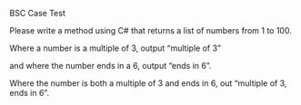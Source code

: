 BSC Case Test


Please write a method using C# that returns a list of numbers from 1 to 100. 

Where a number is a multiple of 3, output “multiple of 3” 

and where the number ends in a 6, output “ends in 6”. 

Where the number is both a multiple of 3 and ends in 6, out “multiple of 3, ends in 6”.